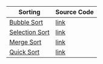 Sorting	| Source Code 
--- | ---
[Bubble Sort](https://foureyez.github.io/MyExperimentsWithJava/algo/bubble-sort) | [ link ](https://github.com/foureyez/MyExperimentsWithJava/blob/master/src/main/java/com/algorithm/sort/BubbleSort.java)
[Selection Sort](https://foureyez.github.io/MyExperimentsWithJava/algo/selection-sort) | [ link ](https://github.com/foureyez/MyExperimentsWithJava/blob/master/src/main/java/com/algorithm/sort/SelectionSort.java)
[Merge Sort](https://foureyez.github.io/MyExperimentsWithJava/algo/merge-sort) | [ link ](https://github.com/foureyez/MyExperimentsWithJava/blob/master/src/main/java/com/algorithm/sort/MergeSort.java)
[Quick Sort](https://foureyez.github.io/MyExperimentsWithJava/algo/quick-sort) | [ link ](https://github.com/foureyez/MyExperimentsWithJava/blob/master/src/main/java/com/algorithm/sort/QuickSort.java)